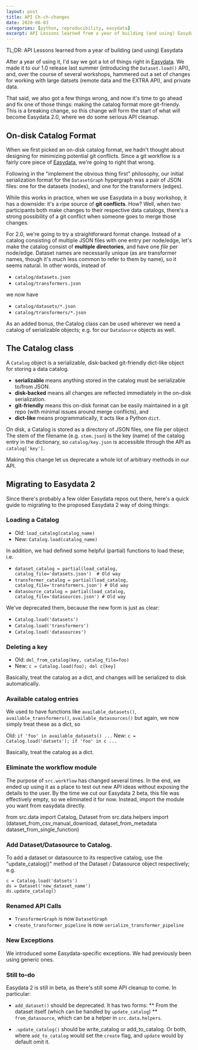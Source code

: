 ```yaml
---
layout: post
title: API Ch-ch-changes
date: 2020-06-03
categories: [python, reproducibility, easydata]
excerpt: API Lessons learned from a year of building (and using) Easydata
---
```

TL;DR: API Lessons learned from a year of building (and using) Easydata

After a year of using it, I'd say we got a lot of things right in [Easydata]. We made it to our 1.0 release last summer (introducing the `Dataset.load()` API), and, over the course of several workshops, hammered out a set of changes for working with large datsets (remote data and the EXTRA API), and private data.

[Easydata]: https://github.com/hackalog/easydata

That said, we also got a few things wrong, and now it's time to go ahead and fix one of those things: making the catalog format more git-friendy. This is a breaking change, so this change will form the start of what will become Easydata 2.0, where we do some serious API cleanup.

## On-disk Catalog Format

When we first picked an on-disk catalog format, we hadn't thought about designing for minimizing potential git conflicts. Since a git workflow is a fairly core piece of [Easydata], we're going to right that wrong.

Following in the "implement the obvious thing first" philosophy, our initial serialization format for the `DatasetGraph` hypergraph was  a pair of JSON files: one for the datasets (nodes), and one for the transformers (edges).

While this works in practice, when we use Easydata in a busy workshop, it has a downside: it's a ripe source of **git conflicts**. How? Well, when two participants both make changes to their respective data catalogs, there's a strong possibility of a git conflict when someone goes to merge those changes.

For 2.0, we're going to try a straightforward format change. Instead of a catalog consisting of multiple JSON files with one entry per node/edge, let's make the catalog consist of **multiple directories**, and have one *file* per node/edge. Dataset names are necessarily unique (as are transformer names, though it's *much* less common to refer to them by name), so it seems natural. In other words, instead of

* `catalog/datasets.json`
* `catalog/transformers.json`

we now have
* `catalog/datasets/*.json`
* `catalog/transformers/*.json`

As an added bonus, the Catalog class can be used wherever we need a catalog of serializable objects; e.g. for our `DataSource` objects as well.

## The Catalog class

A `Catalog` object is a serializable, disk-backed git-friendly dict-like object for storing a data catalog.

* **serializable** means anything stored in the catalog must be serializable to/from JSON.
* **disk-backed** means all changes are reflected immediately in the on-disk serialization.
* **git-friendly** means this on-disk format can be easily maintained in a git repo (with minimal
     issues around merge conflicts), and
* **dict-like** means programmatically, it acts like a Python `dict`.

On disk, a Catalog is stored as a directory of JSON files, one file per object The stem of the filename (e.g. `stem.json`) is the key (name) of the catalog entry in the dictionary, so `catalog/key.json` is accessible through the API as `catalog['key']`.

Making this change let us deprecate a whole lot of arbitrary methods in our API.

## Migrating to Easydata 2
Since there's probably a few older Easydata repos out there, here's a quick guide to migrating to the proposed Easydata 2 way of doing things:

### Loading a Catalog
* Old: `load_catalog(catalog_name)`
* New: `Catalog.load(catalog_name)`

In addition, we had defined some helpful (partial) functions to load these; i.e.

* `dataset_catalog = partial(load_catalog, catalog_file='datasets.json')  # Old way`
* `transformer_catalog = partial(load_catalog, catalog_file='transformers.json') # Old way`
* `datasource_catalog = partial(load_catalog, catalog_file='datasources.json') # Old way`


We've deprecated them, because the new form is just as clear:

* `Catalog.load('datasets')`
* `Catalog.load('transformers')`
* `Catalog.load('datasources')`

### Deleting a key
* Old: `del_from_catalog(key, catalog_file=foo)`
* New: `c = Catalog.load(foo); del c[key]`

Basically, treat the catalog as a dict, and changes will be serialized to disk automatically.

### Available catalog entries
We used to have functions like `available_datasets()`, `available_transformers()`, `available_datasources()` but again, we now simply treat these as a dict, so

Old: `if 'foo' in available_datasets() ...`
New: `c = Catalog.load('datsets'); if 'foo' in c ...`

Basically, treat the catalog as a dict.

### Eliminate the workflow module

The purpose of `src.workflow` has changed several times. In the end, we ended up using it as a place to test
out new API ideas without exposing the details to the user. By the time we cut our Easydata 2 beta, this file was effectively empty, so we eliminated it for now. Instead, import the module you want from easydata directly.

from src.data import Catalog, Dataset
from src.data.helpers import (dataset_from_csv_manual_download,
                              dataset_from_metadata
                              dataset_from_single_function)

### Add Dataset/Datasource to Catalog.

To add a dataset or datasource to its respective catalog, use the "update_catalog()" method of the
Dataset / Datasource object respectively; e.g.

```
c = Catalog.load('datsets')
ds = Dataset('new_dataset_name')
ds.update_catalog()
```

### Renamed API Calls

* `TransformerGraph` is now `DatasetGraph`
* `create_transformer_pipeline` is now `serialize_transformer_pipeline`

### New Exceptions
We introduced some Easydata-specific exceptions. We had previously been using generic ones.


### Still to-do

Easydata 2 is still in beta, as there's still some API cleanup to come. In particular:

* `add_dataset()` should be deprecated. It has two forms:
** From the dataset itself (which can be handled by `update_catalog`)
** `from_datasource`, which can be a helper in `src.data.helpers`.

* `.update_catalog()` should be write_catalog or add_to_catalog. Or both, where `add_to_catalog` would set the `create` flag, and `update` would by default omit it.